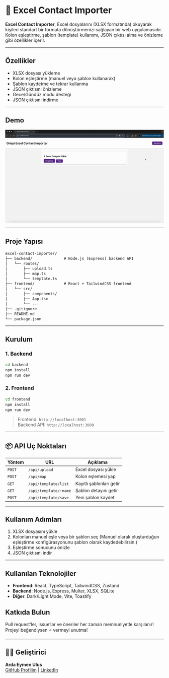 
# 📇 Excel Contact Importer

**Excel Contact Importer**, Excel dosyalarını (XLSX formatında) okuyarak kişileri standart bir formata dönüştürmenizi sağlayan bir web uygulamasıdır. Kolon eşleştirme, şablon (template) kullanımı, JSON çıktısı alma ve önizleme gibi özellikler içerir.


---

## Özellikler

-  XLSX dosyası yükleme
-  Kolon eşleştirme (manuel veya şablon kullanarak)
-  Şablon kaydetme ve tekrar kullanma
-  JSON çıktısını önizleme
-  Gece/Gündüz modu desteği
-  JSON çıktısını indirme

---

## Demo

![Uygulama Demosu](./frontend/public/screenshots/demo.gif)

---

##  Proje Yapısı

```
excel-contact-importer/
├── backend/              # Node.js (Express) backend API
│   └── routes/
│       ├── upload.ts
│       ├── map.ts
│       └── template.ts
├── frontend/             # React + TailwindCSS frontend
│   └── src/
│       ├── components/
│       ├── App.tsx
│       └── ...
├── .gitignore
├── README.md
└── package.json
```

---

## Kurulum

### 1. Backend

```bash
cd backend
npm install
npm run dev
```

### 2. Frontend

```bash
cd frontend
npm install
npm run dev
```

> Frontend: `http://localhost:3001`  
> Backend API: `http://localhost:3000`

---

## 📦 API Uç Noktaları

| Yöntem | URL                                  | Açıklama |
|--------|--------------------------------------|----------|
| `POST` | `/api/upload`                        | Excel dosyası yükle |
| `POST` | `/api/map`                           | Kolon eşlemesi yap |
| `GET`  | `/api/template/list`                 | Kayıtlı şablonları getir |
| `GET`  | `/api/template/:name`                | Şablon detayını getir |
| `POST` | `/api/template/save`                 | Yeni şablon kaydet |

---

## Kullanım Adımları

1. XLSX dosyasını yükle
2. Kolonları manuel eşle veya bir şablon seç (Manuel olarak oluşturduğun eşleştirme konfigürasyonunu şablon olarak kaydedebilirsin.)
3. Eşleştirme sonucunu önizle
4. JSON çıktısını indir

---

## Kullanılan Teknolojiler

- **Frontend**: React, TypeScript, TailwindCSS, Zustand
- **Backend**: Node.js, Express, Multer, XLSX, SQLite
- **Diğer**: Dark/Light Mode, Vite, Toastify


## Katkıda Bulun

Pull request’ler, issue’lar ve öneriler her zaman memnuniyetle karşılanır!  
Projeyi beğendiysen ⭐ vermeyi unutma!

---

## 🧑‍💻 Geliştirici

**Arda Eymen Ulus**  
[GitHub Profilim](https://github.com/ardaeu) | [LinkedIn](https://linkedin.com/in/ardaeu)
